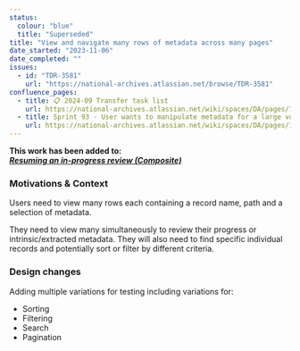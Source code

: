 ```yaml
---
status:
  colour: "blue"
  title: "Superseded"
title: "View and navigate many rows of metadata across many pages"
date_started: "2023-11-06"
date_completed: ""
issues:
  - id: "TDR-3581"
    url: "https://national-archives.atlassian.net/browse/TDR-3581"
confluence_pages:
  - title: 📋 2024-09 Transfer task list
    url: https://national-archives.atlassian.net/wiki/spaces/DA/pages/790560796/2024-09+Transfer+task+list
  - title: Sprint 93 - User wants to manipulate metadata for a large volume of files
    url: https://national-archives.atlassian.net/wiki/spaces/DA/pages/136675329
---
```


**This work has been added to:<br>
 _[Resuming an in-progress review (Composite)]()_**

### Motivations & Context

Users need to view many rows each containing a record name, path and a selection of metadata. 

They need to view many simultaneously to review their progress or intrinsic/extracted metadata. They will also need to find specific individual records and potentially sort or filter by different criteria.

### Design changes

Adding multiple variations for testing including variations for:
* Sorting
* Filtering
* Search
* Pagination
